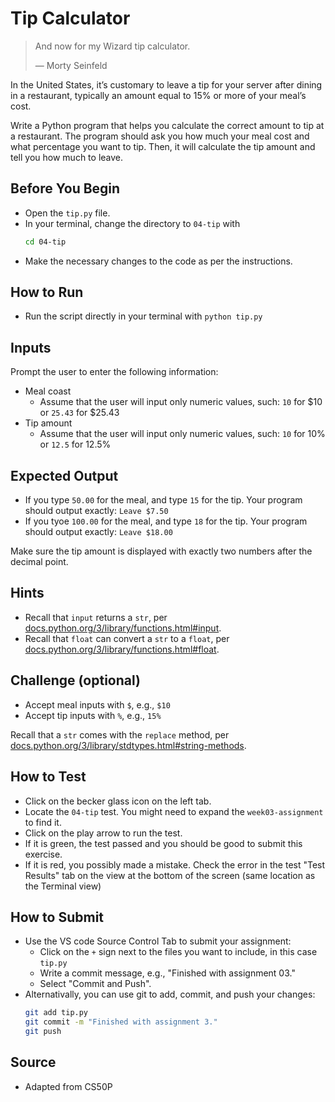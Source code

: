 
# Tip Calculator

> And now for my Wizard tip calculator.
>
> — Morty Seinfeld

In the United States, it’s customary to leave a tip for your server after dining in a restaurant, typically an amount equal to 15% or more of your meal’s cost. 

Write a Python program that helps you calculate the correct amount to tip at a restaurant. The program should ask you how much your meal cost and what percentage you want to tip. Then, it will calculate the tip amount and tell you how much to leave.

## Before You Begin
- Open the `tip.py` file.
- In your terminal, change the directory to `04-tip` with
    ```bash
    cd 04-tip
    ```
- Make the necessary changes to the code as per the instructions.

## How to Run 

- Run the script directly in your terminal with `python tip.py`

## Inputs

Prompt the user to enter the following information:

- Meal coast
    - Assume that the user will input only numeric values, such: `10` for $10 or `25.43` for $25.43
- Tip amount
    - Assume that the user will input only numeric values, such: `10` for 10% or `12.5` for 12.5%

## Expected Output
- If you type `50.00` for the meal, and type `15` for the tip. Your program should output exactly: `Leave $7.50`
- If you tyoe `100.00` for the meal, and type `18` for the tip. Your program should output exactly: `Leave $18.00`

Make sure the tip amount is displayed with exactly two numbers after the decimal point.

## Hints
- Recall that `input` returns a `str`, per [docs.python.org/3/library/functions.html#input](https://docs.python.org/3/library/functions.html#input).
- Recall that `float` can convert a `str` to a `float`, per [docs.python.org/3/library/functions.html#float](https://docs.python.org/3/library/functions.html#float).


## Challenge (optional)

- Accept meal inputs with `$`, e.g., `$10`
- Accept tip inputs with `%`, e.g., `15%` 

Recall that a `str` comes with the `replace` method, per [docs.python.org/3/library/stdtypes.html#string-methods](https://docs.python.org/3/library/stdtypes.html#string-methods).

## How to Test

- Click on the becker glass icon on the left tab.
- Locate the `04-tip` test. You might need to expand the `week03-assignment` to find it.
- Click on the play arrow to run the test.
- If it is green, the test passed and you should be good to submit this exercise.
- If it is red, you possibly made a mistake. Check the error in the test "Test Results" tab on the view at the bottom of the screen (same location as the Terminal view)

## How to Submit

- Use the VS code Source Control Tab to submit your assignment:
    - Click on the `+` sign next to the files you want to include, in this case `tip.py`
    - Write a commit message, e.g., "Finished with assignment 03."
    - Select "Commit and Push".
- Alternativally, you can use git to add, commit, and push your changes:
    ```bash
    git add tip.py
    git commit -m "Finished with assignment 3."
    git push
    ```
 
## Source
- Adapted from CS50P
